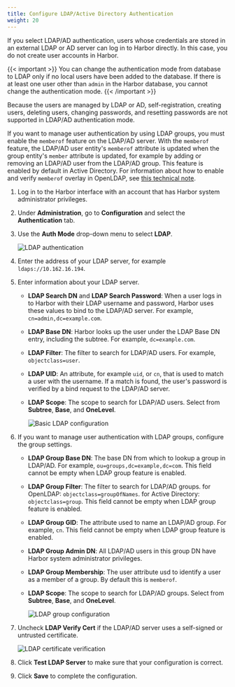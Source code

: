 ```yaml
---
title: Configure LDAP/Active Directory Authentication
weight: 20
---
```


If you select LDAP/AD authentication, users whose credentials are stored in an external LDAP or AD server can log in to Harbor directly. In this case, you do not create user accounts in Harbor.

{{< important >}}
You can change the authentication mode from database to LDAP only if no local users have been added to the database. If there is at least one user other than `admin` in the Harbor database, you cannot change the authentication mode.
{{< /important >}}

Because the users are managed by LDAP or AD, self-registration, creating users, deleting users, changing passwords, and resetting passwords are not supported in LDAP/AD authentication mode.  

If you want to manage user authentication by using LDAP groups, you must enable the `memberof` feature on the LDAP/AD server. With the `memberof` feature, the LDAP/AD user entity's `memberof` attribute is updated when the group entity's `member` attribute is updated, for example by adding or removing an LDAP/AD user from the LDAP/AD group. This feature is enabled by default in Active Directory. For information about how to enable and verify `memberof` overlay in OpenLDAP, see [this technical note](https://technicalnotes.wordpress.com/2014/04/19/openldap-setup-with-memberof-overlay).

1. Log in to the Harbor interface with an account that has Harbor system administrator privileges.
1. Under **Administration**, go to **Configuration** and select the **Authentication** tab.
1. Use the **Auth Mode** drop-down menu to select **LDAP**.

   ![LDAP authentication](../../../img/select-ldap-auth.png)
1. Enter the address of your LDAP server, for example `ldaps://10.162.16.194`.
1. Enter information about your LDAP server.

   - **LDAP Search DN** and **LDAP Search Password**: When a user logs in to Harbor with their LDAP username and password, Harbor uses these values to bind to the LDAP/AD server. For example, `cn=admin,dc=example.com`.
   - **LDAP Base DN**: Harbor looks up the user under the LDAP Base DN entry, including the subtree. For example, `dc=example.com`.
   - **LDAP Filter**: The filter to search for LDAP/AD users. For example, `objectclass=user`.
   - **LDAP UID**: An attribute, for example `uid`, or `cn`, that is used to match a user with the username. If a match is found, the user's password is verified by a bind request to the LDAP/AD server.
   - **LDAP Scope**: The scope to search for LDAP/AD users. Select from **Subtree**, **Base**, and **OneLevel**.

     ![Basic LDAP configuration](../../../img/ldap-auth.png)  
1. If you want to manage user authentication with LDAP groups, configure the group settings.
   - **LDAP Group Base DN**: The base DN from which to lookup a group in LDAP/AD. For example, `ou=groups,dc=example,dc=com`. This field cannot be empty when LDAP group feature is enabled.
   - **LDAP Group Filter**: The filter to search for LDAP/AD groups. for OpenLDAP: `objectclass=groupOfNames`. for Active Directory: `objectclass=group`. This field cannot be empty when LDAP group feature is enabled.
   - **LDAP Group GID**: The attribute used to name an LDAP/AD group. For example, `cn`. This field cannot be empty when LDAP group feature is enabled.
   - **LDAP Group Admin DN**: All LDAP/AD users in this group DN have Harbor system administrator privileges.
   - **LDAP Group Membership**: The user attribute usd to identify a user as a member of a group. By default this is `memberof`.
   - **LDAP Scope**: The scope to search for LDAP/AD groups. Select from **Subtree**, **Base**, and **OneLevel**.

     ![LDAP group configuration](../../../img/ldap-groups.png)
1. Uncheck **LDAP Verify Cert** if the LDAP/AD server uses a self-signed or untrusted certificate.

   ![LDAP certificate verification](../../../img/ldap-cert-test.png)
1. Click **Test LDAP Server** to make sure that your configuration is correct.
1. Click **Save** to complete the configuration.
